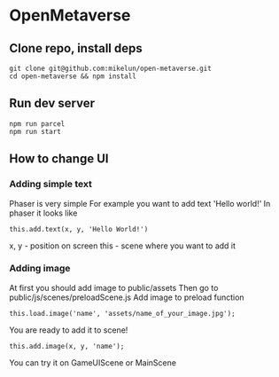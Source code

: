 # OpenMetaverse

## Clone repo, install deps

```
git clone git@github.com:mikelun/open-metaverse.git
cd open-metaverse && npm install
```

## Run dev server

```
npm run parcel
npm run start
```

## How to change UI 
### Adding simple text
Phaser is very simple
For example you want to add text 'Hello world!'
In phaser it looks like 
```
this.add.text(x, y, 'Hello World!')
```
x, y - position on screen
this - scene where you want to add it

### Adding image
At first you should add image to public/assets
Then go to public/js/scenes/preloadScene.js
Add image to preload function
```
this.load.image('name', 'assets/name_of_your_image.jpg');
```
You are ready to add it to scene!
```
this.add.image(x, y, 'name');
```
You can try it on GameUIScene or MainScene